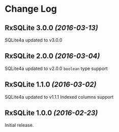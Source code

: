 Change Log
==========

RxSQLite 3.0.0 *(2016-03-13)*
-----------------------------

SQLite4a updated to v3.0.0

RxSQLite 2.0.0 *(2016-03-04)*
----------------------------

SQLite4a updated to v2.0.0
```boolean``` type support

RxSQLite 1.1.0 *(2016-03-02)*
----------------------------

SQLite4a updated to v1.1.1
Indexed columns support

RxSQLite 1.0.0 *(2016-02-23)*
----------------------------

Initial release.
